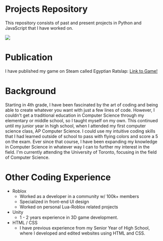 # Projects Repository

This repository consists of past and present projects in Python and JavaScript that I have worked on.

<img src="Media/screen-recording-gif.gif">

# Publication

I have published my game on Steam called Egyptian Ratslap: [Link to Game!](https://store.steampowered.com/app/2553440/Egyptian_Ratslap__Card_Game/)

# Background

Starting in 4th grade, I have been fascinated by the art of coding and being able to create whatever you want with just a few lines of code. However, I couldn't get a traditional education in Computer Science through my elementary or middle school, so I taught myself on my own. This continued until my junior year in high school, when I attended my first computer science class, AP Computer Science. I could use my intuitive coding skills that I had learned outside of school to pass with flying colors and score a 5 on the exam. Ever since that course, I have been expanding my knowledge in Computer Science in whatever way I can to further my interest in the field. I'm currently attending the University of Toronto, focusing in the field of Computer Science.

# Other Coding Experience

- Roblox
    - Worked as a developer in a community w/ 100k+ members
    - Specialized in front-end UI design
    - Worked on personal Lua-Roblox related projects
- Unity
    - 1 - 2 years experience in 3D game development.
- HTML / CSS 
    - I have previous experience from my Senior Year of High School, where I developed and edited websites using HTML and CSS.
